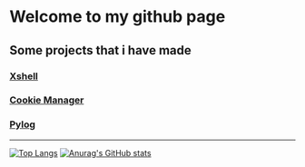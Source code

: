 # Welcome to my github page
## Some projects that i have made
### [Xshell](https://github.com/awesomelewis2007/Xshell)
### [Cookie Manager](https://github.com/awesomelewis2007/Cookie_Manager)
### [Pylog](https://github.com/awesomelewis2007/pylog)
***
[![Top Langs](https://github-readme-stats.vercel.app/api/top-langs/?username=awesomelewis2007&layout=compact&theme=radical)](https://github.com/anuraghazra/github-readme-stats)
[![Anurag's GitHub stats](https://github-readme-stats.vercel.app/api?username=awesomelewis2007&show_icons=true&theme=radical)](https://github.com/anuraghazra/github-readme-stats)

